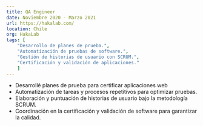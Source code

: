 ```yaml
---
title: QA Engineer
date: Noviembre 2020 - Marzo 2021
url: https://hakalab.com/
location: Chile
org: HakaLab
tags: [
    "Desarrollo de planes de prueba.", 
    "Automatización de pruebas de software.", 
    "Gestión de historias de usuario con SCRUM.", 
    "Certificación y validación de aplicaciones."
    ]
---
```


- Desarrollé planes de prueba para certificar aplicaciones web
- Automatización de tareas y procesos repetitivos para optimizar pruebas.
- Elaboración y puntuación de historias de usuario bajo la metodología SCRUM.
- Coordinación en la certificación y validación de software para garantizar la calidad.
